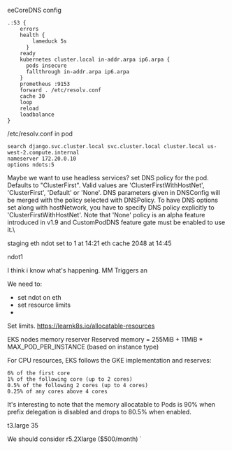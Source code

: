 eeCoreDNS config
```
.:53 {
    errors
    health {
        lameduck 5s
      }
    ready
    kubernetes cluster.local in-addr.arpa ip6.arpa {
      pods insecure
      fallthrough in-addr.arpa ip6.arpa
    }
    prometheus :9153
    forward . /etc/resolv.conf
    cache 30
    loop
    reload
    loadbalance
}
```

/etc/resolv.conf in pod
```
search django.svc.cluster.local svc.cluster.local cluster.local us-west-2.compute.internal
nameserver 172.20.0.10
options ndots:5

```



Maybe we want to use headless services?
set DNS policy for the pod. Defaults to "ClusterFirst". Valid values are 'ClusterFirstWithHostNet', 'ClusterFirst', 'Default' or 'None'. DNS parameters given in DNSConfig will be merged with the policy selected with DNSPolicy. To have DNS options set along with hostNetwork, you have to specify DNS policy explicitly to 'ClusterFirstWithHostNet'. Note that 'None' policy is an alpha feature introduced in v1.9 and CustomPodDNS feature gate must be enabled to use it.\

staging eth ndot set to 1 at 14:21 
eth cache 2048 at 14:45

ndot1 

I think i know what's happening. MM Triggers an 

We need to:
- set ndot on eth
- set resource limits
- 

Set limits. https://learnk8s.io/allocatable-resources

EKS nodes memory reserver
Reserved memory = 255MiB + 11MiB * MAX_POD_PER_INSTANCE (based on instance type)

For CPU resources, EKS follows the GKE implementation and reserves:

    6% of the first core
    1% of the following core (up to 2 cores)
    0.5% of the following 2 cores (up to 4 cores)
    0.25% of any cores above 4 cores

It's interesting to note that the memory allocatable to Pods is 90% when prefix delegation is disabled and drops to 80.5% when enabled.


t3.large 35

We should consider r5.2Xlarge ($500/month)
`